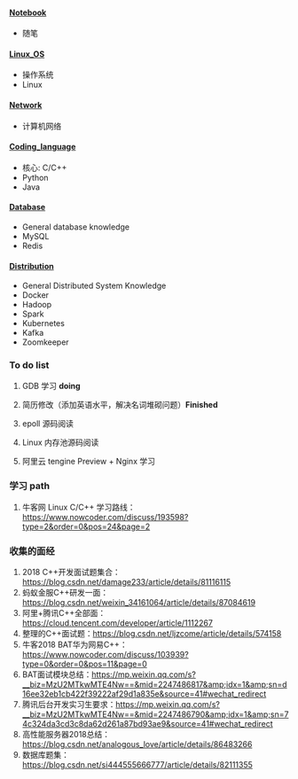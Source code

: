 #### [Notebook](https://github.com/Natureal/Job-hunting/blob/master/Notebook.md)

- 随笔

#### [Linux_OS](https://github.com/Natureal/Job-hunting/blob/master/Linux_OS.md)

- 操作系统
- Linux

#### [Network](https://github.com/Natureal/Job-hunting/blob/master/Network.md)

- 计算机网络

#### [Coding_language](https://github.com/Natureal/Job-hunting/blob/master/Coding_language.md)
- 核心: C/C++
- Python
- Java

#### [Database](https://github.com/Natureal/Job-hunting/blob/master/Database.md)
- General database knowledge
- MySQL
- Redis

#### [Distribution](https://github.com/Natureal/Job-hunting/blob/master/Distribution.md)
- General Distributed System Knowledge
- Docker
- Hadoop
- Spark
- Kubernetes
- Kafka
- Zoomkeeper

### To do list

1. GDB 学习 **doing**

2. 简历修改（添加英语水平，解决名词堆砌问题）**Finished**

3. epoll 源码阅读

4. Linux 内存池源码阅读

5. 阿里云 tengine Preview + Nginx 学习

### 学习 path

1. 牛客网 Linux C/C++ 学习路线：https://www.nowcoder.com/discuss/193598?type=2&order=0&pos=24&page=2


### 收集的面经

1. 2018 C++开发面试题集合：https://blog.csdn.net/damage233/article/details/81116115
2. 蚂蚁金服C++研发一面：https://blog.csdn.net/weixin_34161064/article/details/87084619
3. 阿里+腾讯C++全部面：https://cloud.tencent.com/developer/article/1112267
3. 整理的C++面试题：https://blog.csdn.net/ljzcome/article/details/574158
4. 牛客2018 BAT华为网易C++：https://www.nowcoder.com/discuss/103939?type=0&order=0&pos=11&page=0
5. BAT面试模块总结：https://mp.weixin.qq.com/s?__biz=MzU2MTkwMTE4Nw==&mid=2247486817&amp;idx=1&amp;sn=d16ee32eb1cb422f39222af29d1a835e&source=41#wechat_redirect
6. 腾讯后台开发实习生要求：https://mp.weixin.qq.com/s?__biz=MzU2MTkwMTE4Nw==&mid=2247486790&amp;idx=1&amp;sn=74c324da3cd3c8da62d261a87bd93ae9&source=41#wechat_redirect
7. 高性能服务器2018总结：https://blog.csdn.net/analogous_love/article/details/86483266
8. 数据库题集：https://blog.csdn.net/si444555666777/article/details/82111355
